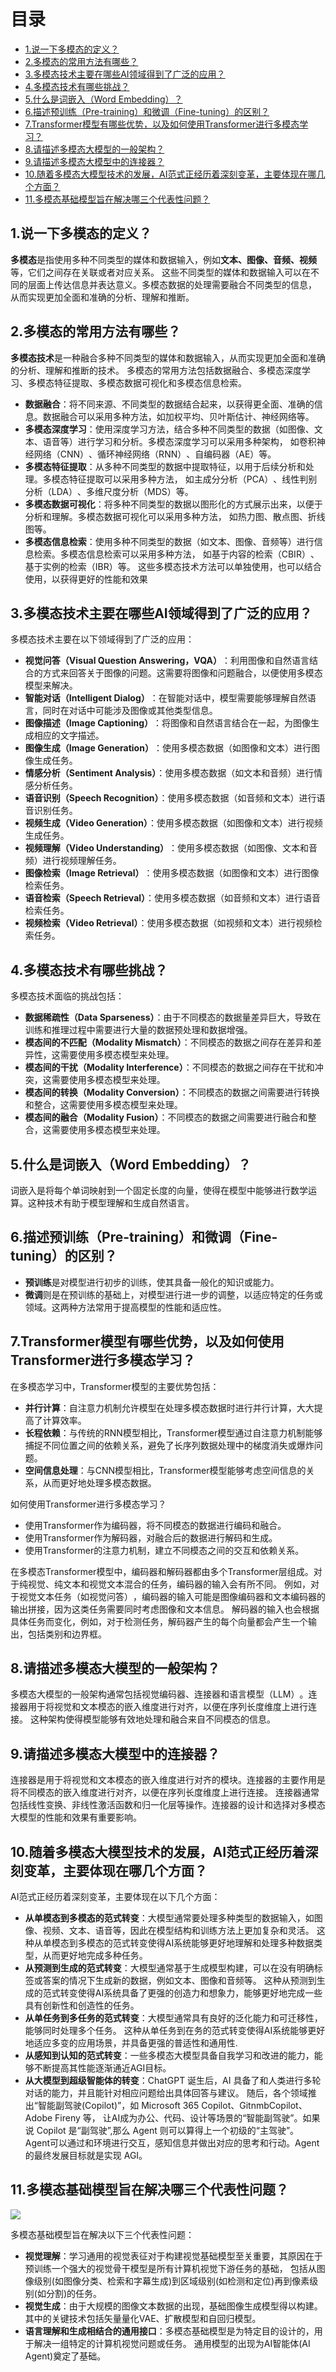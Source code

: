 # 目录

- [1.说一下多模态的定义？](#1.说一下多模态的定义？)
- [2.多模态的常用方法有哪些？](#2.多模态的常用方法有哪些？)
- [3.多模态技术主要在哪些AI领域得到了广泛的应用？](#3.多模态技术主要在哪些AI领域得到了广泛的应用？)
- [4.多模态技术有哪些挑战？](#4.多模态技术有哪些挑战？)
- [5.什么是词嵌入（‌Word Embedding）‌？](#5.什么是词嵌入（‌Word-Embedding）‌？‌)
- [6.描述预训练（‌Pre-training）‌和微调（‌Fine-tuning）‌的区别？](#6.描述预训练（‌Pre-training）‌和微调（‌Fine-tuning）‌的区别？)
- [7.Transformer模型有哪些优势，以及如何使用Transformer进行多模态学习？](#7.Transformer模型有哪些优势，以及如何使用Transformer进行多模态学习？)
- [8.请描述多模态大模型的一般架构？‌](#8.描述多模态大模型的一般架构？)
- [9.请描述多模态大模型中的连接器？](#9.请描述多模态大模型中的连接器？)
- [10.随着多模态大模型技术的发展，AI范式正经历着深刻变革，主要体现在哪几个方面？](#10.随着多模态大模型技术的发展，AI范式正经历着深刻变革，主要体现在哪几个方面？)
- [11.多模态基础模型旨在解决哪三个代表性问题？](#11.多模态基础模型旨在解决哪三个代表性问题？)


<h2 id="1.说一下多模态的定义？">1.说一下多模态的定义？</h2>

**多模态**是指使用多种不同类型的媒体和数据输入，例如**文本、图像、音频、视频**等，它们之间存在关联或者对应关系。
这些不同类型的媒体和数据输入可以在不同的层面上传达信息并表达意义。多模态数据的处理需要融合不同类型的信息， 
从而实现更加全面和准确的分析、理解和推断。


<h2 id="2.多模态的常用方法有哪些？">2.多模态的常用方法有哪些？</h2>

**多模态技术**是一种融合多种不同类型的媒体和数据输入，从而实现更加全面和准确的分析、理解和推断的技术。
多模态的常用方法包括数据融合、‌多模态深度学习、‌多模态特征提取、‌多模态数据可视化和多模态信息检索。‌

- **数据融合**：‌将不同来源、‌不同类型的数据结合起来，‌以获得更全面、‌准确的信息。‌数据融合可以采用多种方法，‌如加权平均、‌贝叶斯估计、‌神经网络等。‌
- **多模态深度学习**：‌使用深度学习方法，‌结合多种不同类型的数据（‌如图像、‌文本、‌语音等）‌进行学习和分析。‌多模态深度学习可以采用多种架构，
‌如卷积神经网络（‌CNN）‌、‌循环神经网络（‌RNN）‌、‌自编码器（‌AE）‌等。‌
- **多模态特征提取**：‌从多种不同类型的数据中提取特征，‌以用于后续分析和处理。‌多模态特征提取可以采用多种方法， 
‌如主成分分析（‌PCA）‌、‌线性判别分析（‌LDA）‌、‌多维尺度分析（‌MDS）‌等。‌
- **多模态数据可视化**：‌将多种不同类型的数据以图形化的方式展示出来，‌以便于分析和理解。‌多模态数据可视化可以采用多种方法，
‌如热力图、‌散点图、‌折线图等。‌
- **多模态信息检索**：‌使用多种不同类型的数据（‌如文本、‌图像、‌音频等）‌进行信息检索。‌多模态信息检索可以采用多种方法，
‌如基于内容的检索（‌CBIR）‌、‌基于实例的检索（‌IBR）‌等。‌
这些多模态技术方法可以单独使用，‌也可以结合使用，‌以获得更好的性能和效果


<h2 id="3.多模态技术主要在哪些AI领域得到了广泛的应用？">3.多模态技术主要在哪些AI领域得到了广泛的应用？</h2>

多模态技术主要在以下领域得到了广泛的应用：‌

- **视觉问答（‌Visual Question Answering，VQA）‌**：利用图像和自然语言结合的方式来回答关于图像的问题。这需要将图像和问题融合，以便使用多模态模型来解决‌。‌
- **智能对话（Intelligent Dialog）‌**：在智能对话中，模型需要能够理解自然语言，同时在对话中可能涉及图像或其他类型信息。‌
- **图像描述（Image Captioning）‌**：将图像和自然语言结合在一起，为图像生成相应的文字描述。‌
- **图像生成（‌Image Generation）‌**：‌使用多模态数据（‌如图像和文本）‌进行图像生成任务。‌
- **情感分析（‌Sentiment Analysis）**：‌使用多模态数据（‌如文本和音频）‌进行情感分析任务。‌
- **语音识别（‌Speech Recognition）**：‌使用多模态数据（‌如音频和文本）‌进行语音识别任务‌。‌
- **视频生成（‌Video Generation）**：‌使用多模态数据（‌如图像和文本）‌进行视频生成任务‌。‌
- **视频理解（‌Video Understanding）‌**：‌使用多模态数据（‌如图像、‌文本和音频）‌进行视频理解任务‌。‌
- **图像检索（‌Image Retrieval）‌**：‌使用多模态数据（‌如图像和文本）‌进行图像检索任务‌。‌
- **语音检索（‌Speech Retrieval）**：‌使用多模态数据（‌如音频和文本）‌进行语音检索任务‌。‌
- **视频检索（‌Video Retrieval）**：‌使用多模态数据（‌如视频和文本）‌进行视频检索任务‌。‌


<h2 id="4.多模态技术有哪些挑战？">4.多模态技术有哪些挑战？</h2>

多模态技术面临的挑战包括‌：‌

- **数据稀疏性（Data Sparseness）**：‌由于不同模态的数据量差异巨大，‌导致在训练和推理过程中需要进行大量的数据预处理和数据增强‌。‌
- **模态间的不匹配（Modality Mismatch）**：‌不同模态的数据之间存在差异和差异性，‌这需要使用多模态模型来处理‌。‌
- **模态间的干扰（Modality Interference）**：‌不同模态的数据之间存在干扰和冲突，‌这需要使用多模态模型来处理‌。‌
- **模态间的转换（Modality Conversion）**：‌不同模态的数据之间需要进行转换和整合，‌这需要使用多模态模型来处理‌。‌
- **模态间的融合（Modality Fusion）**：‌不同模态的数据之间需要进行融合和整合，‌这需要使用多模态模型来处理‌。‌


<h2 id="5.什么是词嵌入（‌Word Embedding）‌？">5.什么是词嵌入（‌Word Embedding）‌？</h2>

词嵌入是将每个单词映射到一个固定长度的向量，‌使得在模型中能够进行数学运算。‌这种技术有助于模型理解和生成自然语言。‌


<h2 id="6.描述预训练（‌Pre-training）‌和微调（‌Fine-tuning）‌的区别？？">6.描述预训练（‌Pre-training）‌和微调（‌Fine-tuning）‌的区别？</h2>

- **预训练**是对模型进行初步的训练，‌使其具备一般化的知识或能力。
- **‌微调**则是在预训练的基础上，‌对模型进行进一步的调整，‌以适应特定的任务或领域。‌这两种方法常用于提高模型的性能和适应性。‌


<h2 id="7.Transformer模型有哪些优势，以及如何使用Transformer进行多模态学习？">7.Transformer模型有哪些优势，以及如何使用Transformer进行多模态学习？</h2>

在多模态学习中，Transformer模型的主要优势包括：‌

- **并行计算**：‌自注意力机制允许模型在处理多模态数据时进行并行计算，‌大大提高了计算效率。‌
- **长程依赖**：‌与传统的RNN模型相比，‌Transformer模型通过自注意力机制能够捕捉不同位置之间的依赖关系，‌避免了长序列数据处理中的梯度消失或爆炸问题。‌
- **空间信息处理**：‌与CNN模型相比，‌Transformer模型能够考虑空间信息的关系，‌从而更好地处理多模态数据。‌

如何使用Transformer进行多模态学习？‌

- ‌使用Transformer作为编码器，‌将不同模态的数据进行编码和融合。‌
- ‌使用Transformer作为解码器，‌对融合后的数据进行解码和生成‌。‌
- ‌使用Transformer的注意力机制，‌建立不同模态之间的交互和依赖关系。‌

在多模态Transformer模型中，‌编码器和解码器都由多个Transformer层组成。‌对于纯视觉、‌纯文本和视觉文本混合的任务，‌编码器的输入会有所不同。
‌例如，‌对于视觉文本任务（‌如视觉问答）‌，‌编码器的输入可能是图像编码器和文本编码器的输出拼接，‌因为这类任务需要同时考虑图像和文本信息。
‌解码器的输入也会根据具体任务而变化，‌例如，‌对于检测任务，‌解码器产生的每个向量都会产生一个输出，‌包括类别和边界框。‌


<h2 id="8.请描述多模态大模型的一般架构？">8.请描述多模态大模型的一般架构？</h2>

多模态大模型的一般架构通常包括视觉编码器、‌连接器和语言模型（‌LLM）‌。‌连接器用于将视觉和文本模态的嵌入维度进行对齐，‌以便在序列长度维度上进行连接。
‌这种架构使得模型能够有效地处理和融合来自不同模态的信息。‌


<h2 id="9.请描述多模态大模型中的连接器？">9.请描述多模态大模型中的连接器？</h2>

连接器是用于将视觉和文本模态的嵌入维度进行对齐的模块。‌连接器的主要作用是将不同模态的嵌入维度进行对齐，‌以便在序列长度维度上进行连接。‌
连接器通常包括线性变换、‌非线性激活函数和归一化层等操作。‌连接器的设计和选择对多模态大模型的性能和效果有重要影响。‌


<h2 id="10.随着多模态大模型技术的发展，AI范式正经历着深刻变革，主要体现在哪几个方面？">10.随着多模态大模型技术的发展，AI范式正经历着深刻变革，主要体现在哪几个方面？</h2>

AI范式正经历着深刻变革，主要体现在以下几个方面：

- **从单模态到多模态的范式转变**：大模型通常要处理多种类型的数据输入，如图像、视频、文本、语音等，因此在模型结构和训练方法上更加复杂和灵活。
这种从单模态到多模态的范式转变使得AI系统能够更好地理解和处理多种数据类型，从而更好地完成多种任务。
- **从预测到生成的范式转变**：大模型通常基于生成模型构建，可以在没有明确标签或答案的情况下生成新的数据，例如文本、图像和音频等。
这种从预测到生成的范式转变使得AI系统具备了更强的创造力和想象力，能够更好地完成一些具有创新性和创造性的任务。
- **从单任务到多任务的范式转变**：大模型通常具有良好的泛化能力和可迁移性，能够同时处理多个任务。
这种从单任务到在务的范式转变使得AI系统能够更好地适应多变的应用场景，并具备更强的普适性和通用性.
- **从感知到认知的范式转变**：一些多模态大模型具备自我学习和改进的能力，能够不断提高其性能逐渐通近AGI目标。
- **从大模型到超级智能体的转变**：ChatGPT 诞生后，AI 具备了和人类进行多轮对话的能力，并且能针对相应问题给出具体回答与建议。
随后，各个领域推出“智能副驾驶(Copilot)”，如 Microsoft 365 Copilot、GitnmbCopilot、Adobe Fireny 等，
让AI成为办公、代码、设计等场景的“智能副驾驶”。如果说 Copilot 是“副驾驶”,那么 Agent 则可以算得上一个初级的“主驾驶”。
Agent可以通过和环境进行交互，感知信息并做出对应的思考和行动。Agent的最终发展目标就是实现 AGI。


<h2 id="11.多模态基础模型旨在解决哪三个代表性问题？">11.多模态基础模型旨在解决哪三个代表性问题？</h2>

![](./imgs/img.png)

多模态基础模型旨在解决以下三个代表性问题：

- **视觉理解**：学习通用的视觉表征对于构建视觉基础模型至关重要，其原因在于预训练一个强大的视觉骨干模型是所有计算机视觉下游任务的基础，
包括从图像级别(如图像分类、检索和字幕生成)到区域级别(如检测和定位)再到像素级别(如分割)的任务。
- **视觉生成**：由于大规模的图像文本数据的出现，基础图像生成模型得以构建。其中的关键技术包括矢量量化VAE、扩散模型和自回归模型。
- **语言理解和生成相结合的通用接口**：多模态基础模型是为特定目的设计的，用于解决一组特定的计算机视觉问题或任务。
通用模型的出现为AI智能体(AI Agent)奠定了基础。